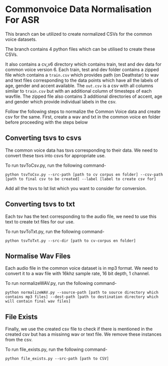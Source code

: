 # Commonvoice Data Normalisation For ASR

This branch can be utilized to create normalized CSVs for the common voice datasets. 

The branch contains 4 python files which can be utilised to create these CSVs. 

It also contains a cv_v6 directory which contains train, test and dev data for common voice version 6. Each train, test and dev folder contains a zipped file which contains a `train.csv` which provides path (on Deathstar) to wav and text files corresponding to the data points which have all the labels of age, gender and accent available. The `out.csv` is a csv with all columns similar to `train.csv` but with an additional column of timesteps of each wavfile. The zipped file also contains 3 additional directories of accent, age and gender which provide individual labels in the csv.

Follow the following steps to normalize the Common Voice data and create csv for the same. First, create a wav and txt in the common voice en folder before proceeding with the steps below

## Converting tsvs to csvs

The common voice data has tsvs corresponding to their data. We need to convert these tsvs into csvs for appropriate use.

To run tsvToCsv.py, run the following command-

`python tsvToCsv.py --src-path [path to cv corpus en folder] --csv-path [path to final csv to be created] --label [label to create csv for]`

Add all the tsvs to lst list which you want to consider for conversion.

## Converting tsvs to txt

Each tsv has the text corresponding to the audio file, we need to use this text to create txt files for our use.

To run tsvToTxt.py, run the following command-

`python tsvToTxt.py --src-dir [path to cv-corpus en folder]`

## Normalise Wav Files

Each audio file in the common voice dataset is in mp3 format. We need to convert it to a wav file with 16khz sample rate, 16 bit depth, 1 channel.

To run normalizeWAV.py, run the following command-

`python normalizeWAV.py --source-path [path to source directory which contains mp3 files] --dest-path [path to destination directory which will contain final wav files]`

## File Exists

Finally, we use the created csv file to check if there is mentioned in the created csv but has a missinng wav or text file. We remove these instances from the csv.

To run file_exists.py, run the following command-

`python file_exists.py --src-path [path to CSV]`
